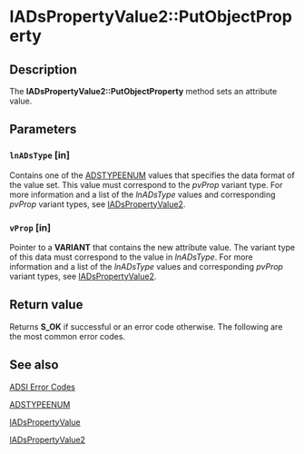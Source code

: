 # IADsPropertyValue2::PutObjectProperty

## Description

The **IADsPropertyValue2::PutObjectProperty** method sets an attribute value.

## Parameters

### `lnADsType` [in]

Contains one of the [ADSTYPEENUM](https://learn.microsoft.com/windows/win32/api/iads/ne-iads-adstypeenum) values that specifies the data format of the value set. This value must correspond to the *pvProp* variant type. For more information and a list of the *lnADsType* values and corresponding *pvProp* variant types, see [IADsPropertyValue2](https://learn.microsoft.com/windows/desktop/api/iads/nn-iads-iadspropertyvalue2).

### `vProp` [in]

Pointer to a **VARIANT** that contains the new attribute value. The variant type of this data must correspond to the value in *lnADsType*. For more information and a list of the *lnADsType* values and corresponding *pvProp* variant types, see [IADsPropertyValue2](https://learn.microsoft.com/windows/desktop/api/iads/nn-iads-iadspropertyvalue2).

## Return value

Returns **S_OK** if successful or an error code otherwise. The following are the most common error codes.

## See also

[ADSI Error Codes](https://learn.microsoft.com/windows/desktop/ADSI/adsi-error-codes)

[ADSTYPEENUM](https://learn.microsoft.com/windows/win32/api/iads/ne-iads-adstypeenum)

[IADsPropertyValue](https://learn.microsoft.com/windows/desktop/api/iads/nn-iads-iadspropertyvalue)

[IADsPropertyValue2](https://learn.microsoft.com/windows/desktop/api/iads/nn-iads-iadspropertyvalue2)
